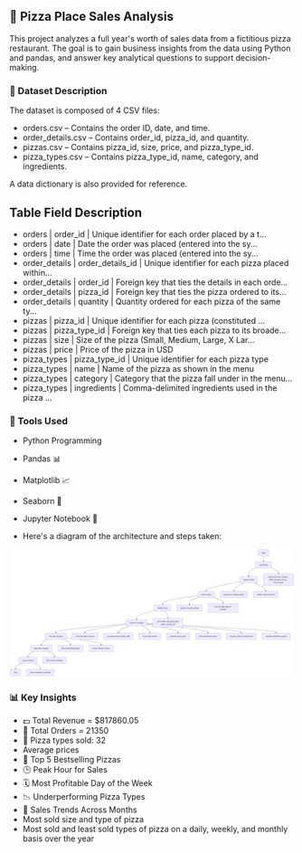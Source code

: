 ## 🍕 Pizza Place Sales Analysis

This project analyzes a full year's worth of sales data from a fictitious pizza restaurant. The goal is to gain business insights from the data using Python and pandas, and answer key analytical questions to support decision-making.

### 📁 Dataset Description
The dataset is composed of 4 CSV files:

  * orders.csv – Contains the order ID, date, and time.
  * order_details.csv – Contains order_id, pizza_id, and quantity.
  * pizzas.csv – Contains pizza_id, size, price, and pizza_type_id.
  * pizza_types.csv – Contains pizza_type_id, name, category, and ingredients.

A data dictionary is also provided for reference.

## Table 	         Field            	Description
* orders          |	order_id 	        | Unique identifier for each order placed by a t...
* orders 	        | date 	            | Date the order was placed (entered into the sy...
* orders 	        | time 	            | Time the order was placed (entered into the sy...
* order_details 	| order_details_id 	| Unique identifier for each pizza placed within...
* order_details 	| order_id 	        | Foreign key that ties the details in each orde...
* order_details 	| pizza_id 	        | Foreign key that ties the pizza ordered to its...
* order_details 	| quantity 	        | Quantity ordered for each pizza of the same ty...
* pizzas 	        | pizza_id 	        | Unique identifier for each pizza (constituted ...
* pizzas 	        | pizza_type_id 	  | Foreign key that ties each pizza to its broade...
* pizzas 	        | size 	            | Size of the pizza (Small, Medium, Large, X Lar...
* pizzas 	        | price 	          | Price of the pizza in USD
* pizza_types 	  | pizza_type_id 	  | Unique identifier for each pizza type
* pizza_types 	  | name 	            | Name of the pizza as shown in the menu
* pizza_types 	  | category 	        | Category that the pizza fall under in the menu...
* pizza_types 	  | ingredients 	    | Comma-delimited ingredients used in the pizza ...


### 🔧 Tools Used
* Python Programming
* Pandas 📊
* Matplotlib 📈
* Seaborn 🎨
* Jupyter Notebook 📒



* Here's a diagram of the architecture and steps taken:

![Work Flowchart Diagram](https://github.com/RetroAce0-0/TechCrush_Work/blob/main/Flowchart%20for%20the%20Pizza%20Sales.png)

### 📊 Key Insights
* 💵 Total Revenue = $817860.05
* 🔢 Total Orders = 21350
* 🍕 Pizza types sold: 32
*  Average prices
* 🍕 Top 5 Bestselling Pizzas
* 🕒 Peak Hour for Sales
* 🗓️ Most Profitable Day of the Week
* 📉 Underperforming Pizza Types
* 📅 Sales Trends Across Months
* Most sold size and type of pizza
* Most sold and least sold types of pizza on a daily, weekly, and monthly basis over the year
